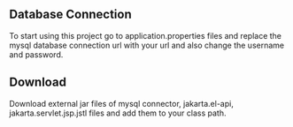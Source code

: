 ## Database Connection
To start using this project go to application.properties files and replace the mysql database connection url with your url and also change the username and password.
## Download 
Download external jar files of mysql connector, jakarta.el-api, jakarta.servlet.jsp.jstl files and add them to your class path.
